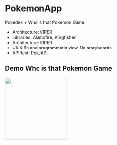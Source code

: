 
# PokemonApp
Pokedex + Who is that Pokemon Game
 - Architecture: VIPER
 - Libraries: Alamofire, Kingfisher
 - Architecture: VIPER
 - UI: XIBs and programmatic view. No storyboards
 - APIRest: [PokeAPI](https://pokeapi.co)
 
 
## Demo Who is that Pokemon Game

<img src="images/demo.mov" width=200 />

